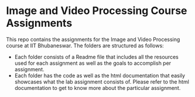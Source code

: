 # Image and Video Processing Course Assignments 

This repo contains the assignments for the Image and Video Processing 
course at IIT Bhubaneswar. The folders are structured as follows:
- Each folder consists of a Readme file that includes all the 
resources used for each assignment as well as the goals to accomplish per
assignment.
- Each folder has the code as well as the html documentation that easily
showcases what the lab assignment consists of. Please refer to the html 
documentation to get to know more about the particular assignment.

